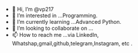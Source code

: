 - 👋 Hi, I’m @vp217
- 👀 I’m interested in ...Programming.
- 🌱 I’m currently learning ...Advanced Python.
- 💞️ I’m looking to collaborate on ...
- 📫 How to reach me ...via LinkedIn, Whatshap,gmail,github,telegram,Instagram, etc .

<!---
vp217/vp217 is a ✨ special ✨ repository because its `README.md` (this file) appears on your GitHub profile.
You can click the Preview link to take a look at your changes.
--->
